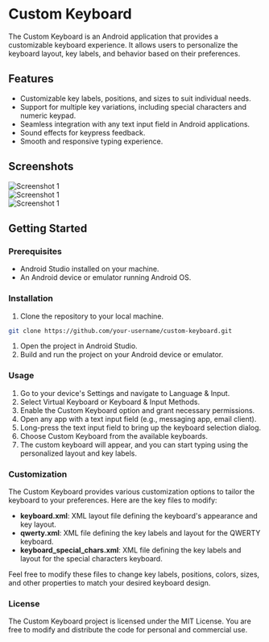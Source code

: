 # Custom Keyboard

The Custom Keyboard is an Android application that provides a customizable keyboard experience. It allows users to personalize the keyboard layout, key labels, and behavior based on their preferences.

## Features

- Customizable key labels, positions, and sizes to suit individual needs.
- Support for multiple key variations, including special characters and numeric keypad.
- Seamless integration with any text input field in Android applications.
- Sound effects for keypress feedback.
- Smooth and responsive typing experience.

## Screenshots

![Screenshot 1](demo/one.jpg)<br/>
![Screenshot 1](demo/two.jpg)<br/>
![Screenshot 1](demo/three.jpg)



## Getting Started

### Prerequisites

- Android Studio installed on your machine.
- An Android device or emulator running Android OS.

### Installation

1. Clone the repository to your local machine.

```bash
git clone https://github.com/your-username/custom-keyboard.git
```
1. Open the project in Android Studio.
2. Build and run the project on your Android device or emulator.

### Usage

1. Go to your device's Settings and navigate to Language & Input.
2. Select Virtual Keyboard or Keyboard & Input Methods.
3. Enable the Custom Keyboard option and grant necessary permissions.
4. Open any app with a text input field (e.g., messaging app, email client).
5. Long-press the text input field to bring up the keyboard selection dialog.
6. Choose Custom Keyboard from the available keyboards.
7. The custom keyboard will appear, and you can start typing using the personalized layout and key labels.


### Customization

The Custom Keyboard provides various customization options to tailor the keyboard to your preferences. Here are the key files to modify:

- **keyboard.xml**: XML layout file defining the keyboard's appearance and key layout.
- **qwerty.xml**: XML file defining the key labels and layout for the QWERTY keyboard.
- **keyboard_special_chars.xml**: XML file defining the key labels and layout for the special characters keyboard.

Feel free to modify these files to change key labels, positions, colors, sizes, and other properties to match your desired keyboard design.

### License

The Custom Keyboard project is licensed under the MIT License. You are free to modify and distribute the code for personal and commercial use.

